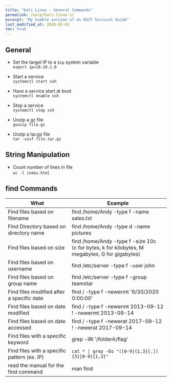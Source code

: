 ```yaml
---
title: "Kali Linux - General Commands"
permalink: /oscp/kali-linux-1/
excerpt: "My humble version of an OSCP Survival Guide"
last_modified_at: 2020-02-01
toc: true
---
```


## General

* Set the target IP to a `$ip` system variable\
`export ip=10.10.1.0`

* Start a service\
`systemctl start ssh`

* Have a service start at boot\
`systemctl enable ssh`

* Stop a service\
`systemctl stop ssh`

* Unzip a gz file\
`gunzip file.gz`

* Unzip a tar.gz file\
`tar -xzvf file.tar.gz`

## String Manipulation

* Count number of lines in file\
`wc -l index.html`

## find Commands

| What                                              | Example                                                  |
|---------------------------------------------------|----------------------------------------------------------|
| Find files based on filename                      | find /home/Andy -type f -name sales.txt                  |
| Find Directory based on directory name            | find /home/Andy -type d -name pictures                   |
| Find files based on size                          | find /home/Andy -type f -size 10c<br>(c for bytes, k for kilobytes, M megabytes, G for gigabytes) |
| Find files based on username                      | find /etc/server -type f -user john                      |
| Find files based on group name                    | find /etc/server -type f -group teamstar                 |
| Find files modified after a specific date         | find / -type f -newermt '6/30/2020 0:00:00'              |
| Find files based on date modified                 | find / -type f -newermt 2013-09-12 ! -newermt 2013-09-14 |
| Find files based on date accessed                 | find / -type f -newerat 2017-09-12 ! -newerat 2017-09-14 |
| Find files with a specific keyword                | grep -iRl '/folderA/flag'                                |
| Find files with a specific pattern (ex. IP)       | <code>cat * \| grep -Eo "([0-9]{1,3}[\.]){3}[0-9]{1,3}"</code>        |
| read the manual for the find command              | man find                                                 |
